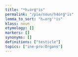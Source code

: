 ```yaml
---
title: "*h₄órǵʰis"
permalink: "/pie/noun/h4órǵʰis"
lemma_to_sort: "h₄org'ʰis"
klass: noun
etymology: []
markers: []
synonyms: []
definitions: ["testicle"]
topics: ["ine-pro:Organs"]
---
```

